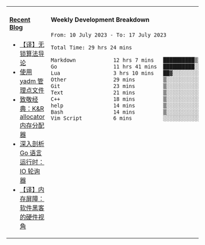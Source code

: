 <table width="960px">
<tr>
<td valign="top" width="50%">

#### <a href="https://www.kongjun18.me" target="_blank">Recent Blog</a>

<!-- BLOG-POST-LIST:START -->
- [【译】无锁算法导论](https://kongjun18.github.io/posts/2023/07/14/)
- [使用 yadm 管理点文件](https://kongjun18.github.io/posts/2023/04/07/)
- [致敬经典：K&amp;R allocator 内存分配器](https://kongjun18.github.io/posts/2022/12/12/)
- [深入剖析 Go 语言运行时：IO 轮询器](https://kongjun18.github.io/posts/2022/11/21/)
- [【译】内存屏障：软件黑客的硬件视角](https://kongjun18.github.io/posts/2022/11/03/)
<!-- BLOG-POST-LIST:END -->

</td>
<td valign="top" width="50%">

#### Weekly Development Breakdown

<!--START_SECTION:waka-->

```txt
From: 10 July 2023 - To: 17 July 2023

Total Time: 29 hrs 24 mins

Markdown            12 hrs 7 mins   ██████████▒░░░░░░░░░░░░░░   41.25 %
Go                  11 hrs 41 mins  ██████████░░░░░░░░░░░░░░░   39.77 %
Lua                 3 hrs 10 mins   ██▓░░░░░░░░░░░░░░░░░░░░░░   10.79 %
Other               29 mins         ▒░░░░░░░░░░░░░░░░░░░░░░░░   01.65 %
Git                 23 mins         ▒░░░░░░░░░░░░░░░░░░░░░░░░   01.33 %
Text                21 mins         ▒░░░░░░░░░░░░░░░░░░░░░░░░   01.24 %
C++                 18 mins         ▒░░░░░░░░░░░░░░░░░░░░░░░░   01.04 %
help                14 mins         ▒░░░░░░░░░░░░░░░░░░░░░░░░   00.84 %
Bash                14 mins         ▒░░░░░░░░░░░░░░░░░░░░░░░░   00.80 %
Vim Script          6 mins          ░░░░░░░░░░░░░░░░░░░░░░░░░   00.38 %
```

<!--END_SECTION:waka-->
</td>
</tr>

</table>
